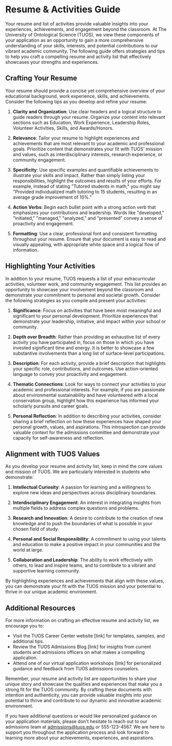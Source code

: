 # Resume & Activities Guide

Your resume and list of activities provide valuable insights into your experiences, achievements, and engagement beyond the classroom. At The University of Ontological Science (TUOS), we view these components of your application as an opportunity to gain a more comprehensive understanding of your skills, interests, and potential contributions to our vibrant academic community. The following guide offers strategies and tips to help you craft a compelling resume and activity list that effectively showcases your strengths and experiences.

## Crafting Your Resume

Your resume should provide a concise yet comprehensive overview of your educational background, work experience, skills, and achievements. Consider the following tips as you develop and refine your resume:

1. **Clarity and Organization**: Use clear headers and a logical structure to guide readers through your resume. Organize your content into relevant sections such as Education, Work Experience, Leadership Roles, Volunteer Activities, Skills, and Awards/Honors.

2. **Relevance**: Tailor your resume to highlight experiences and achievements that are most relevant to your academic and professional goals. Prioritize content that demonstrates your fit with TUOS' mission and values, such as interdisciplinary interests, research experience, or community engagement.

3. **Specificity**: Use specific examples and quantifiable achievements to illustrate your skills and impact. Rather than simply listing your responsibilities, highlight the outcomes and results of your efforts. For example, instead of stating "Tutored students in math," you might say "Provided individualized math tutoring to 15 students, resulting in an average grade improvement of 10%."

4. **Action Verbs**: Begin each bullet point with a strong action verb that emphasizes your contributions and leadership. Words like "developed," "initiated," "managed," "analyzed," and "presented" convey a sense of proactivity and engagement.

5. **Formatting**: Use a clear, professional font and consistent formatting throughout your resume. Ensure that your document is easy to read and visually appealing, with appropriate white space and a logical flow of information.

## Highlighting Your Activities

In addition to your resume, TUOS requests a list of your extracurricular activities, volunteer work, and community engagement. This list provides an opportunity to showcase your involvement beyond the classroom and demonstrate your commitment to personal and societal growth. Consider the following strategies as you compile and present your activities:

1. **Significance**: Focus on activities that have been most meaningful and significant to your personal development. Prioritize experiences that demonstrate your leadership, initiative, and impact within your school or community.

2. **Depth over Breadth**: Rather than providing an exhaustive list of every activity you have participated in, focus on those in which you have invested significant time and energy. It is better to showcase a few substantive involvements than a long list of surface-level participations.

3. **Description**: For each activity, provide a brief description that highlights your specific role, contributions, and outcomes. Use action-oriented language to convey your proactivity and engagement.

4. **Thematic Connections**: Look for ways to connect your activities to your academic and professional interests. For example, if you are passionate about environmental sustainability and have volunteered with a local conservation group, highlight how this experience has informed your scholarly pursuits and career goals.

5. **Personal Reflection**: In addition to describing your activities, consider sharing a brief reflection on how these experiences have shaped your personal growth, values, and aspirations. This introspection can provide valuable context for the admissions committee and demonstrate your capacity for self-awareness and reflection.

## Alignment with TUOS Values

As you develop your resume and activity list, keep in mind the core values and mission of TUOS. We are particularly interested in students who demonstrate:

1. **Intellectual Curiosity**: A passion for learning and a willingness to explore new ideas and perspectives across disciplinary boundaries.

2. **Interdisciplinary Engagement**: An interest in integrating insights from multiple fields to address complex questions and problems.

3. **Research and Innovation**: A desire to contribute to the creation of new knowledge and to push the boundaries of what is possible in your chosen field of study.

4. **Personal and Social Responsibility**: A commitment to using your talents and education to make a positive impact in your communities and the world at large.

5. **Collaboration and Leadership**: The ability to work effectively with others, to lead and inspire teams, and to contribute to a vibrant and supportive learning community.

By highlighting experiences and achievements that align with these values, you can demonstrate your fit with the TUOS mission and your potential to thrive in our unique academic environment.

## Additional Resources

For more information on crafting an effective resume and activity list, we encourage you to:

- Visit the TUOS Career Center website [link] for templates, samples, and additional tips.
- Review the TUOS Admissions Blog [link] for insights from current students and admissions officers on what makes a compelling application. 
- Attend one of our virtual application workshops [link] for personalized guidance and feedback from TUOS admissions counselors.

Remember, your resume and activity list are opportunities to share your unique story and showcase the qualities and experiences that make you a strong fit for the TUOS community. By crafting these documents with intention and authenticity, you can provide valuable insights into your potential to thrive and contribute to our dynamic and innovative academic environment.

If you have additional questions or would like personalized guidance on your application materials, please don't hesitate to reach out to our admissions team at admissions@tuos.edu or 555-123-4567. We are here to support you throughout the application process and look forward to learning more about your achievements, experiences, and aspirations.

